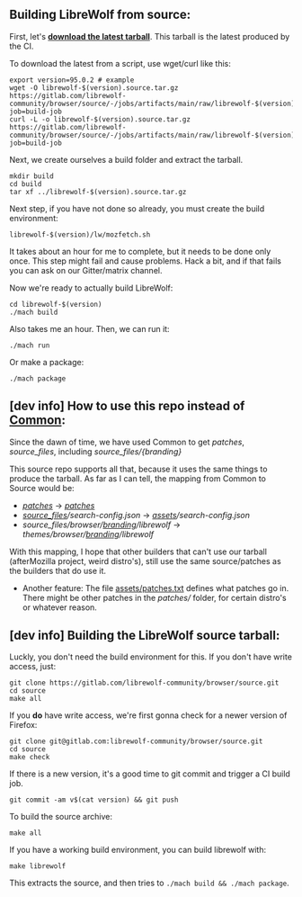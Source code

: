 ## Building LibreWolf from source:

First, let's **[download the latest tarball](https://gitlab.com/librewolf-community/browser/source/-/jobs/artifacts/main/raw/librewolf-95.0.2.source.tar.gz?job=build-job)**. This tarball is the latest produced by the CI.

To download the latest from a script, use wget/curl like this:
```
export version=95.0.2 # example
wget -O librewolf-$(version).source.tar.gz https://gitlab.com/librewolf-community/browser/source/-/jobs/artifacts/main/raw/librewolf-$(version).source.tar.gz?job=build-job
curl -L -o librewolf-$(version).source.tar.gz https://gitlab.com/librewolf-community/browser/source/-/jobs/artifacts/main/raw/librewolf-$(version).source.tar.gz?job=build-job
```

Next, we create ourselves a build folder and extract the tarball.

```
mkdir build
cd build
tar xf ../librewolf-$(version).source.tar.gz
```
Next step, if you have not done so already, you must create the build environment:
```
librewolf-$(version)/lw/mozfetch.sh
```
It takes about an hour for me to complete, but it needs to be done only once. This step might fail and cause problems. Hack a bit, and if that fails you can ask on our Gitter/matrix channel.

Now we're ready to actually build LibreWolf:
```
cd librewolf-$(version)
./mach build
```
Also takes me an hour. Then, we can run it:
```
./mach run
```
Or make a package:
```
./mach package
```

## [dev info] How to use this repo instead of [Common](https://gitlab.com/librewolf-community/browser/common):

Since the dawn of time, we have used Common to get _patches_, _source_files_, including _source_files/{branding}_

This source repo supports all that, because it uses the same things to produce the tarball. As far as I can tell, the mapping from Common to Source would be:

* _[patches](https://gitlab.com/librewolf-community/browser/common/-/tree/master/patches)_ -> _[patches](https://gitlab.com/librewolf-community/browser/source/-/tree/main/patches)_
* _[source\_files](https://gitlab.com/librewolf-community/browser/common/-/tree/master/source_files)/search-config.json_ -> _[assets](https://gitlab.com/librewolf-community/browser/source/-/tree/main/assets)/search-config.json_
* _source\_files/browser/[branding](https://gitlab.com/librewolf-community/browser/common/-/tree/master/source_files/browser/branding)/librewolf_ -> _themes/browser/[branding](https://gitlab.com/librewolf-community/browser/source/-/tree/main/themes/browser/branding)/librewolf_


With this mapping, I hope that other builders that can't use our tarball (afterMozilla project, weird distro's), still use the same source/patches as the builders that do use it.

* Another feature: The file [assets/patches.txt](https://gitlab.com/librewolf-community/browser/source/-/blob/main/assets/patches.txt) defines what patches go in. There might be other patches in the _patches/_ folder, for certain distro's or whatever reason.

## [dev info] Building the LibreWolf source tarball:

Luckly, you don't need the build environment for this. If you don't have write access, just:
```
git clone https://gitlab.com/librewolf-community/browser/source.git
cd source
make all
```
If you **do** have write access, we're first gonna check for a newer version of Firefox:
```
git clone git@gitlab.com:librewolf-community/browser/source.git
cd source
make check
```
If there is a new version, it's a good time to git commit and trigger a CI build job.
```
git commit -am v$(cat version) && git push
```
To build the source archive:
```
make all
```
If you have a working build environment, you can build librewolf with:
```
make librewolf
```
This extracts the source, and then tries to `./mach build && ./mach package`.
